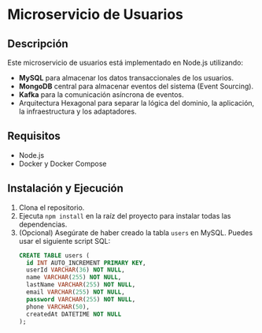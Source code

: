 # Microservicio de Usuarios

## Descripción

Este microservicio de usuarios está implementado en Node.js utilizando:

- **MySQL** para almacenar los datos transaccionales de los usuarios.
- **MongoDB** central para almacenar eventos del sistema (Event Sourcing).
- **Kafka** para la comunicación asíncrona de eventos.
- Arquitectura Hexagonal para separar la lógica del dominio, la aplicación, la infraestructura y los adaptadores.

## Requisitos

- Node.js
- Docker y Docker Compose

## Instalación y Ejecución

1. Clona el repositorio.
2. Ejecuta `npm install` en la raíz del proyecto para instalar todas las dependencias.
3. (Opcional) Asegúrate de haber creado la tabla `users` en MySQL. Puedes usar el siguiente script SQL:
   ```sql
   CREATE TABLE users (
     id INT AUTO_INCREMENT PRIMARY KEY,
     userId VARCHAR(36) NOT NULL,
     name VARCHAR(255) NOT NULL,
     lastName VARCHAR(255) NOT NULL,
     email VARCHAR(255) NOT NULL,
     password VARCHAR(255) NOT NULL,
     phone VARCHAR(50),
     createdAt DATETIME NOT NULL
   );
   ```
